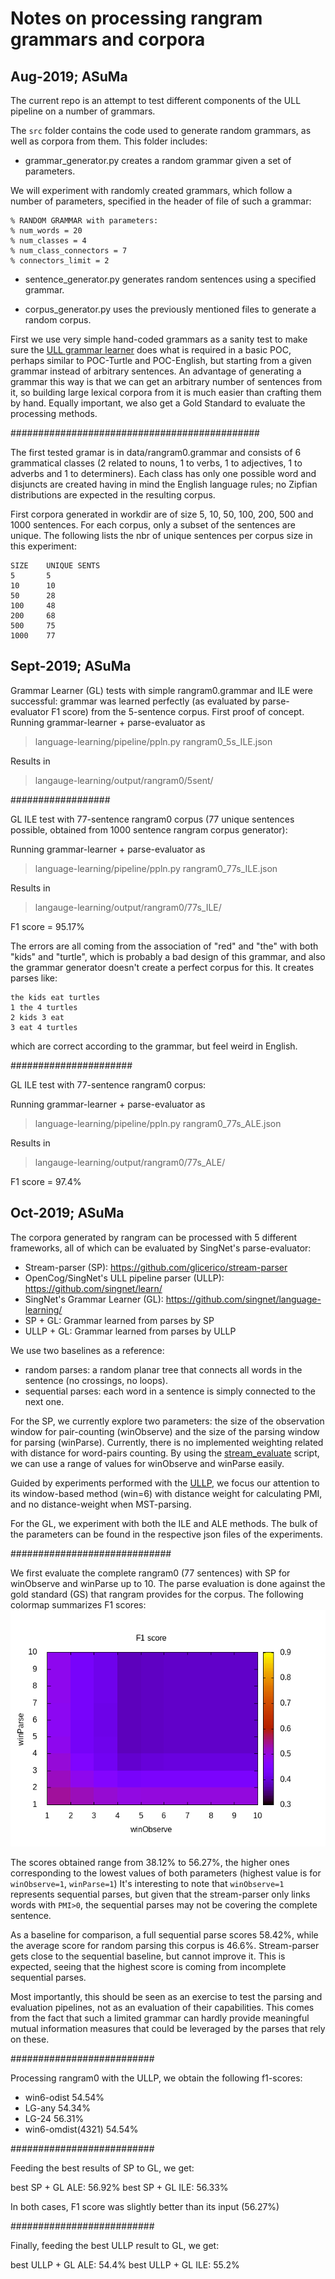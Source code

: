 # Notes on processing rangram grammars and corpora

## Aug-2019; ASuMa

The current repo is an attempt to test different components of the ULL pipeline on a number of grammars.

The `src` folder contains the code used to generate random grammars, as well as corpora from them.
This folder includes:

+ grammar_generator.py creates a random grammar given a set of parameters.

We will experiment with randomly created grammars, which follow a number of parameters,
specified in the header of file of such a grammar:
```
% RANDOM GRAMMAR with parameters:
% num_words = 20
% num_classes = 4
% num_class_connectors = 7
% connectors_limit = 2
```

+ sentence_generator.py generates random sentences using a specified grammar.

+ corpus_generator.py uses the previously mentioned files to generate a random corpus.

First we use very simple hand-coded grammars as a sanity test to make sure the [ULL grammar
learner](https://github.com/singnet/language-learning) does what is required in a basic POC, perhaps similar to POC-Turtle and POC-English, but starting from a given grammar instead of arbitrary sentences. 
An advantage of generating a grammar this way is that we can get an arbitrary number of sentences from it, so building large lexical corpora from it is much easier than crafting them by hand.
Equally important, we also get a Gold Standard to evaluate the processing methods.

#############################################

The first tested gramar is in data/rangram0.grammar and consists of 6 grammatical classes
(2 related to nouns, 1 to verbs, 1 to adjectives, 1 to adverbs and 1 to determiners).
Each class has only one possible word and disjuncts are created having in mind the
English language rules; no Zipfian distributions are expected in the resulting corpus.

First corpora generated in workdir are of size 5, 10, 50, 100, 200, 500 and 1000 sentences.
For each corpus, only a subset of the sentences are unique. The following lists the nbr
of unique sentences per corpus size in this experiment:

```
SIZE  	UNIQUE SENTS
5		5
10		10
50		28
100		48
200		68
500		75
1000	77
```

## Sept-2019; ASuMa

Grammar Learner (GL) tests with simple rangram0.grammar and ILE were successful: grammar was learned perfectly (as evaluated by parse-evaluator F1 score) from the 5-sentence corpus. First proof of concept.
Running grammar-learner + parse-evaluator as
> language-learning/pipeline/ppln.py rangram0_5s_ILE.json

Results in 
> langauge-learning/output/rangram0/5sent/

##################

GL ILE test with 77-sentence rangram0 corpus (77 unique sentences possible, obtained from 1000 sentence rangram corpus generator):

Running grammar-learner + parse-evaluator as
> language-learning/pipeline/ppln.py rangram0_77s_ILE.json

Results in 
> langauge-learning/output/rangram0/77s_ILE/

F1 score = 95.17%

The errors are all coming from the association of "red" and "the" with both "kids" and "turtle", which is probably a bad design of this grammar, and also the grammar generator doesn't create a perfect corpus for this. It creates parses like:

```
the kids eat turtles
1 the 4 turtles
2 kids 3 eat
3 eat 4 turtles
```

which are correct according to the grammar, but feel weird in English.

######################

GL ILE test with 77-sentence rangram0 corpus:

Running grammar-learner + parse-evaluator as
> language-learning/pipeline/ppln.py rangram0_77s_ALE.json

Results in 
> langauge-learning/output/rangram0/77s_ALE/

F1 score = 97.4%

## Oct-2019; ASuMa

The corpora generated by rangram can be processed with 5 different frameworks, all of which
can be evaluated by SingNet's parse-evaluator:

- Stream-parser (SP): https://github.com/glicerico/stream-parser
- OpenCog/SingNet's ULL pipeline parser (ULLP): https://github.com/singnet/learn/
- SingNet's Grammar Learner (GL): https://github.com/singnet/language-learning/
- SP + GL: Grammar learned from parses by SP
- ULLP + GL: Grammar learned from parses by ULLP

We use two baselines as a reference:
- random parses: a random planar tree that connects all words in the sentence (no crossings, no loops).
- sequential parses: each word in a sentence is simply connected to the next one.

For the SP, we currently explore two parameters: the size of the observation window for pair-counting (winObserve) and the size of the parsing window for parsing (winParse).
Currently, there is no implemented weighting related with distance for word-pairs counting.
By using the [stream_evaluate](https://github.com/glicerico/stream-parser/blob/master/src/scripts/stream_evaluate.sh) script, we can use a range of values for winObserve and winParse easily.

Guided by experiments performed with the [ULLP](https://docs.google.com/spreadsheets/d/1TPbtGrqZ7saUHhOIi5yYmQ9c-cvVlAGqY14ATMPVCq4/edit#gid=963717716), we focus our attention to its window-based method (win=6) with distance weight for calculating PMI, and no distance-weight when MST-parsing.

For the GL, we experiment with both the ILE and ALE methods. The bulk of the parameters can be found in the respective json files of the experiments.

#############################

We first evaluate the complete rangram0 (77 sentences) with SP for winObserve and winParse up to 10.
The parse evaluation is done against the gold standard (GS) that rangram provides for the corpus.
The following colormap summarizes F1 scores: 
![F1 scores for rangram0 processed with SP](results/plots/rangram0_77s_f1score.png)

The scores obtained range from 38.12% to 56.27%, the higher ones corresponding to the lowest values of both parameters (highest value is for `winObserve=1`, `winParse=1`)
It's interesting to note that `winObserve=1` represents sequential parses, but given that the stream-parser only links words with `PMI>0`, the sequential parses may not be covering the complete sentence.

As a baseline for comparison, a full sequential parse scores 58.42%, while the average score for random parsing this corpus is 46.6%.
Stream-parser gets close to the sequential baseline, but cannot improve it.
This is expected, seeing that the highest score is coming from incomplete sequential parses.

Most importantly, this should be seen as an exercise to test the parsing and evaluation pipelines, not as an evaluation of their capabilities.
This comes from the fact that such a limited grammar can hardly provide meaningful mutual information measures that could be leveraged by the parses that rely on these.

##########################

Processing rangram0 with the ULLP, we obtain the following f1-scores:
- win6-odist		54.54%
- LG-any			54.34%
- LG-24				56.31%
- win6-omdist(4321)	54.54%

##########################

Feeding the best results of SP to GL, we get:

best SP + GL ALE: 56.92%
best SP + GL ILE: 56.33%

In both cases, F1 score was slightly better than its input (56.27%)

##########################

Finally, feeding the best ULLP result to GL, we get:

best ULLP + GL ALE: 54.4%
best ULLP + GL ILE: 55.2%




